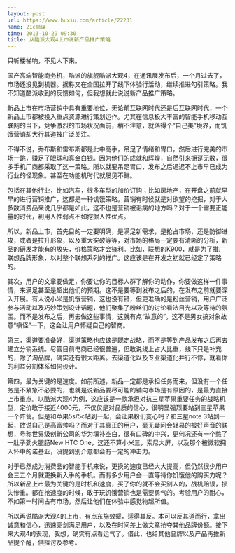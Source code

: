 ```yaml
---
layout: post
url: https://www.huxiu.com/article/22231
name: 21c尚谋
time: 2013-10-29 09:30
title: 从酷派大观4上市说新产品推广策略
---
```

只听楼梯响，不见人下来。

国产高端智能商务机，酷派的旗舰酷派大观4，在通讯展发布后，一个月过去了，市场还没见到机器。据称又在全国拉开了线下体验行活动，继续推进勾引策略。我不知道酷派收到的反馈如何，但我想就此说说新产品推广策略。

新品上市在市场营销中具有重要地位，无论前互联网时代还是后互联网时代，一个新品上市都被投入重点资源进行策划运作。尤其在信息极大丰富的智能手机移动互联网的当下，竞争激烈的市场状况面前，稍不注意，就落得个“自己美”境界，而饥饿营销却大行其道被广泛关注。

不得不说，乔布斯和雷布斯都是此中高手，吊足了情绪和胃口，然后进行完美的市场一跳，赚足了眼球和真金白银。因为他们的成就和辉煌，自然引来拥趸无数，很多手机厂商都采取了这一策略。所以就要吊足胃口，发布之后迟迟不上市早已成为行业的怪现象。甚至在功能机时代就屡见不鲜。

包括在其他行业，比如汽车，很多车型的加价订购；比如房地产，在开盘之前就早早的进行营销推广，这都是一种饥饿策略。营销有时候就是对欲望的挖掘，对于大多数消费品来说几乎都是如此，这不也是营销被诟病的地方吗？对于一个需要正能量的时代，利用人性弱点不如挖掘人性优点。

所以，新品上市，首先目的一定要明确，是满足新需求，是抢占市场，还是防御进攻，或者是拉升形象，以及重大突破等等，对市场的格局一定要有清晰的分析，新品的研发才能有的放矢，价格策略才会锋利。比如，联想的K900，就是为了推广联想品牌形象，以对整个联想系列的推广。这应该是在开发之初就已经定了策略的。

其次，用户的文章要做足，你要让你的目标人群了解你的动作，你要做这样一件事情，来满足甚至是超出他们的预期。这不是要等到发布之后的，在发布之前就要深入开展。有人说小米是饥饿营销，这也没有错，但更准确的是粉丝营销，用户广泛参与活动以及巧妙策划设计话题，他们聚集了粉丝们的讨论看法目光以及等待的氛围。而不是发布之后，再去做这些事情，这就有点“故意的”。这不是男女搞对象故意“嗔怪”一下，这会让用户怀疑自己的智商。

第三，渠道要准备好，渠道策略也应该是既定战略，而不是等到产品发布之后再去建立分销系统。尽管目前电商已经很普遍，但敢说线上占大比重，线下只是补充的，除了淘品牌，确实还有很大距离。去渠道化以及专业渠道化并行不悖，就看你的利益分割体系如何设计。

第四，最为关键的是速度。如前所述，新品一定都是承担任务而来，但没有一个任务是不紧急不必要的，也就是说新品要尽可能的铺向市场是有原因的，是最为直接上市重点。以酷派大观4为例，这应该是一款承担对抗三星苹果重要任务的战略机型，定价敢于接近4000元，不仅仅是对品质的信心，很明显强烈要站到三星苹果一个阵营。但是和苹果5s/5c站到一起，会让果粉们变心吗？和三星note 3站到一起，敢说自己是高富帅吗？而对于其真正的用户，毫无疑问会轻易的被好声音的联想，号称世界级创新公司的华为填补空白，很有口碑的中兴，更何况还有一个憋了一肚子劲火腿肠New HTC One，这还不算小米三，索尼大屏，以及那个被微软拥入怀中的诺基亚，没提到别介意都会有一定的冲击力。

对于已然成为消费品的智能手机来说，更换的速度已经大大提高，但仍然很少用户会三五个月就更换新入手的手机。而有多少用户会一直等待你饥饿他的购买力呢？所以新品上市最为关键的是时机和速度，买了你的就不会买别人的，战机贻误，损失惨重。都在抢速度的时候，敢于玩饥饿营销也是需要勇气的。考验用户的耐心，不如第一时间占有市场，然后让他们在体验中感觉物超所值。

所以再说酷派大观4的上市，有点东施效颦，适得其反。本可以反其道而行，拿出诚意和信心，迅速亮剑满足用户，以及在时间差上做文章抢夺其他品牌份额。接下来大观4的表现，我想，确实有点看运气了。借此，也给其他品牌以及产品再推新品提个醒，供探讨及参考。


